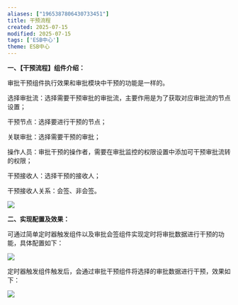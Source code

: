 ```yaml
---
aliases: ["1965387806430733451"]
title: 干预流程
created: 2025-07-15
modified: 2025-07-15
tags: ['ESB中心']
theme: ESB中心
---
```


**一、【干预流程】组件介绍：**

审批干预组件执行效果和审批模块中干预的功能是一样的。

选择审批流：选择需要干预审批的审批流，主要作用是为了获取对应审批流的节点设置；

干预节点：选择要进行干预的节点；

关联审批：选择需要干预的审批；

操作人员：审批干预的操作者，需要在审批监控的权限设置中添加可干预审批流转的权限；

干预接收人：选择干预的接收人；

干预接收人关系：会签、非会签。

![](762f714f8b31683433997d4bdd79a3c7.jpg)

**二、实现配置及效果：**

可通过简单定时器触发组件以及审批会签组件实现定时将审批数据进行干预的功能，具体配置如下：

![](bdf58b44cfe79b062c62c4c026a4ff3a.jpg)

定时器触发组件触发后，会通过审批干预组件将选择的审批数据进行干预，效果如下：

![](5577d7ddfc3ad0316a1e826760c85bcb.jpg)